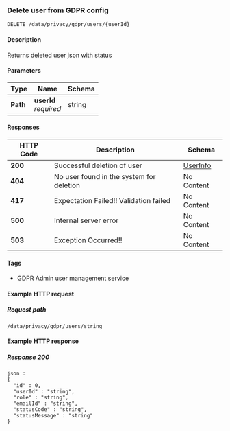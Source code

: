 
<a name="deleteuser"></a>
### Delete user from GDPR config
```
DELETE /data/privacy/gdpr/users/{userId}
```


#### Description
Returns deleted user json with status


#### Parameters

|Type|Name|Schema|
|---|---|---|
|**Path**|**userId**  <br>*required*|string|


#### Responses

|HTTP Code|Description|Schema|
|---|---|---|
|**200**|Successful deletion of user|[UserInfo](../definitions/UserInfo.md#userinfo)|
|**404**|No user found in the system for deletion|No Content|
|**417**|Expectation Failed!! Validation failed|No Content|
|**500**|Internal server error|No Content|
|**503**|Exception Occurred!!|No Content|


#### Tags

* GDPR Admin user management service


#### Example HTTP request

##### Request path
```
/data/privacy/gdpr/users/string
```


#### Example HTTP response

##### Response 200
```
json :
{
  "id" : 0,
  "userId" : "string",
  "role" : "string",
  "emailId" : "string",
  "statusCode" : "string",
  "statusMessage" : "string"
}
```



